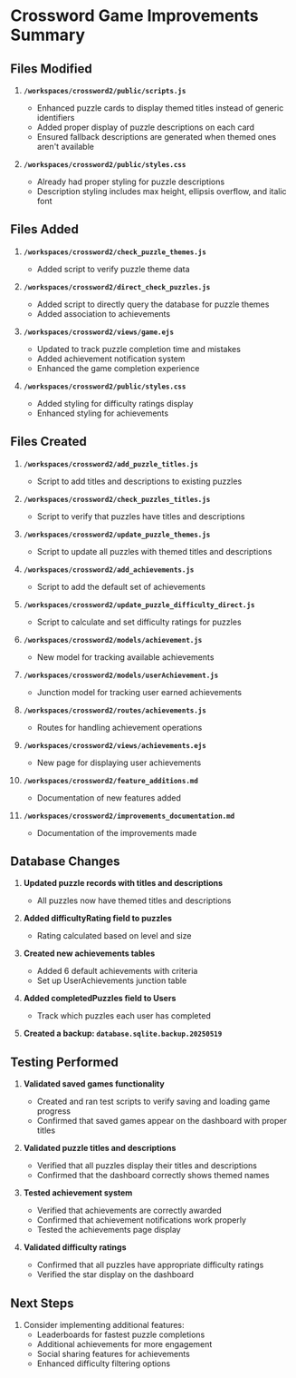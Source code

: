 # Crossword Game Improvements Summary

## Files Modified

1. **`/workspaces/crossword2/public/scripts.js`**
   - Enhanced puzzle cards to display themed titles instead of generic identifiers
   - Added proper display of puzzle descriptions on each card
   - Ensured fallback descriptions are generated when themed ones aren't available

2. **`/workspaces/crossword2/public/styles.css`**
   - Already had proper styling for puzzle descriptions
   - Description styling includes max height, ellipsis overflow, and italic font

## Files Added

1. **`/workspaces/crossword2/check_puzzle_themes.js`**
   - Added script to verify puzzle theme data
   
2. **`/workspaces/crossword2/direct_check_puzzles.js`**
   - Added script to directly query the database for puzzle themes
   - Added association to achievements

6. **`/workspaces/crossword2/views/game.ejs`**
   - Updated to track puzzle completion time and mistakes
   - Added achievement notification system
   - Enhanced the game completion experience

7. **`/workspaces/crossword2/public/styles.css`**
   - Added styling for difficulty ratings display
   - Enhanced styling for achievements

## Files Created

1. **`/workspaces/crossword2/add_puzzle_titles.js`**
   - Script to add titles and descriptions to existing puzzles

2. **`/workspaces/crossword2/check_puzzles_titles.js`**
   - Script to verify that puzzles have titles and descriptions

3. **`/workspaces/crossword2/update_puzzle_themes.js`**
   - Script to update all puzzles with themed titles and descriptions

4. **`/workspaces/crossword2/add_achievements.js`**
   - Script to add the default set of achievements

5. **`/workspaces/crossword2/update_puzzle_difficulty_direct.js`**
   - Script to calculate and set difficulty ratings for puzzles

6. **`/workspaces/crossword2/models/achievement.js`**
   - New model for tracking available achievements

7. **`/workspaces/crossword2/models/userAchievement.js`**
   - Junction model for tracking user earned achievements

8. **`/workspaces/crossword2/routes/achievements.js`**
   - Routes for handling achievement operations

9. **`/workspaces/crossword2/views/achievements.ejs`**
   - New page for displaying user achievements

10. **`/workspaces/crossword2/feature_additions.md`**
    - Documentation of new features added

11. **`/workspaces/crossword2/improvements_documentation.md`**
    - Documentation of the improvements made

## Database Changes

1. **Updated puzzle records with titles and descriptions**
   - All puzzles now have themed titles and descriptions

2. **Added difficultyRating field to puzzles**
   - Rating calculated based on level and size

3. **Created new achievements tables**
   - Added 6 default achievements with criteria
   - Set up UserAchievements junction table

4. **Added completedPuzzles field to Users**
   - Track which puzzles each user has completed

5. **Created a backup: `database.sqlite.backup.20250519`**

## Testing Performed

1. **Validated saved games functionality**
   - Created and ran test scripts to verify saving and loading game progress
   - Confirmed that saved games appear on the dashboard with proper titles

2. **Validated puzzle titles and descriptions**
   - Verified that all puzzles display their titles and descriptions
   - Confirmed that the dashboard correctly shows themed names

3. **Tested achievement system**
   - Verified that achievements are correctly awarded
   - Confirmed that achievement notifications work properly
   - Tested the achievements page display

4. **Validated difficulty ratings**
   - Confirmed that all puzzles have appropriate difficulty ratings
   - Verified the star display on the dashboard

## Next Steps

1. Consider implementing additional features:
   - Leaderboards for fastest puzzle completions
   - Additional achievements for more engagement
   - Social sharing features for achievements
   - Enhanced difficulty filtering options
